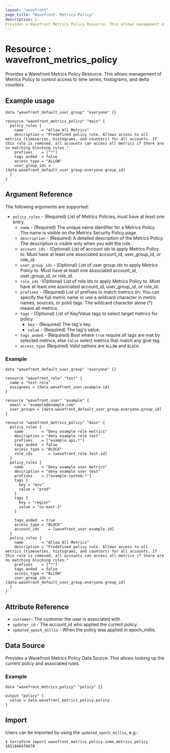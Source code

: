```yaml
---
layout: "wavefront"
page_title: "Wavefront: Metrics Policy"
description: |-
Provides a Wavefront Metrics Policy Resource. This allows management of Metrics Policy to control access to time series, histograms, and delta counters
---
```


# Resource : wavefront_metrics_policy

Provides a Wavefront Metrics Policy Resource. This allows management of Metrics Policy to control access to time series, histograms, and delta counters

## Example usage

```hcl
data "wavefront_default_user_group" "everyone" {}

resource "wavefront_metrics_policy" "main" {
  policy_rules {
    name        = "Allow All Metrics"
    description = "Predefined policy rule. Allows access to all metrics (timeseries, histograms, and counters) for all accounts. If this rule is removed, all accounts can access all metrics if there are no matching blocking rules."
    prefixes    = ["*"]
    tags_anded  = false
    access_type = "ALLOW"
    user_group_ids = [data.wavefront_default_user_group.everyone.group_id]
  }
}
```

## Argument Reference

The following arguments are supported:
* `policy_rules` - (Required) List of Metrics Policies, must have at least one entry.
  * `name` - (Required) The unique name identifier for a Metrics Policy. The name is visible on the Metrics Security Policy page.
  * `description` - (Required) A detailed description of the Metrics Policy. The description is visible only when you edit the rule.
  * `account_ids` - (Optional) List of account ids to apply Metrics Policy to. Must have at least one associated account_id, user_group_id, or role_id.
  * `user_group_ids` - (Optional) List of user group ids to apply Metrics Policy to. Must have at least one associated account_id, user_group_id, or role_id.
  * `role_ids` -(Optional) List of role ids to apply Metrics Policy to. Must have at least one associated account_id, user_group_id, or role_id.
  * `prefixes` - (Required) List of prefixes to match metrics on. You can specify the full metric name or use a wildcard character in metric names, sources, or point tags. The wildcard character alone (*) means all metrics.
  * `tags` - (Optional) List of Key/Value tags to select target metrics for policy.
    * `key` - (Required) The tag's key.
    * `value` - (Required) The tag's value.
  * `tags_anded` - (Required) Bool where `true` require all tags are met by selected metrics, else `false` select metrics that match any give tag.
  * `access_type` (Required) Valid options are `ALLOW` and `BLOCK`.

### Example

```hcl
data "wavefront_default_user_group" "everyone" {}

resource "wavefront_role" "test" {
  name = "test-role"
  assignees = [data.wavefront_user.example.id]
}

resource "wavefront_user" "example" {
  email = "example@example.com"
  user_groups = [data.wavefront_default_user_group.everyone.group_id]
}

resource "wavefront_metrics_policy" "main" {
  policy_rules {
    name        = "Deny example role metrics"
    description = "deny example role test"
    prefixes    = ["example.api.*"]
    tags_anded  = false
    access_type = "BLOCK"
    role_ids       = [wavefront_role.test.id]
  }
  policy_rules {
    name        = "Deny example user metrics"
    description = "deny example user test"
    prefixes    = ["example.system.*"]
    tags {
      key = "env"
      value = "prod"
    }
    tags {
      key = "region"
      value = "us-east-1"
    }

    tags_anded  = true
    access_type = "BLOCK"
    account_ids    = [wavefront_user.example.id]
  }
  policy_rules {
    name        = "Allow All Metrics"
    description = "Predefined policy rule. Allows access to all metrics (timeseries, histograms, and counters) for all accounts. If this rule is removed, all accounts can access all metrics if there are no matching blocking rules."
    prefixes    = ["*"]
    tags_anded  = false
    access_type = "ALLOW"
    user_group_ids = [data.wavefront_default_user_group.everyone.group_id]
  }
}
```

## Attribute Reference

* `customer`- The customer the user is associated with.
* `updater_id` - The account_id who applied the current policy.
* `updated_epoch_millis` - When the policy was applied in epoch_millis.

## Data Source
Provides a Wavefront Metrics Policy Data Source. This allows looking up the current policy and associated rules.

### Example

```hcl
data "wavefront_metrics_policy" "policy" {}

output "policy" {
  value = data.wavefront_metrics_policy.policy
}
```

## Import

Users can be imported by using the `updated_epoch_millis`, e.g.:

```
$ terraform import wavefront_metrics_policy.some_metrics_policy 1651846476678
```